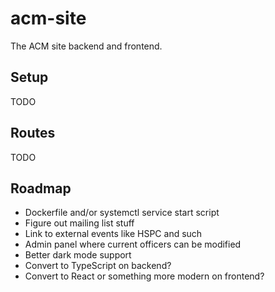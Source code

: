 # acm-site
The ACM site backend and frontend.

## Setup
TODO

## Routes
TODO

## Roadmap
- Dockerfile and/or systemctl service start script
- Figure out mailing list stuff
- Link to external events like HSPC and such
- Admin panel where current officers can be modified
- Better dark mode support
- Convert to TypeScript on backend?
- Convert to React or something more modern on frontend?
